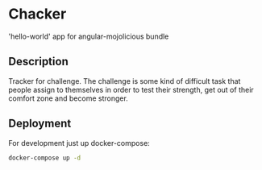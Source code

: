 # Chacker
'hello-world' app for angular-mojolicious bundle
## Description
Tracker for challenge. The challenge is some kind of difficult task that people assign to themselves in order to test their strength, get out of their comfort zone and become stronger.
## Deployment
For development just up docker-compose:
```bash
docker-compose up -d
```
